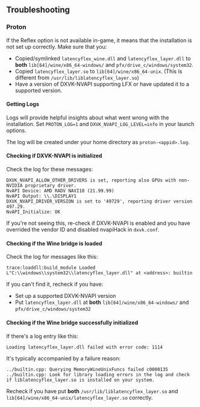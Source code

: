 ## Troubleshooting

### Proton

If the Reflex option is not available in-game, it means that the installation is not set up correctly. Make sure that you:

- Copied/symlinked `latencyflex_wine.dll` and `latencyflex_layer.dll` to **both** `lib[64]/wine/x86_64-windows/` and `pfx/drive_c/windows/system32`.
- Copied `latencyflex_layer.so` to `lib[64]/wine/x86_64-unix`. (This is different from `/usr/lib/liblatencyflex_layer.so`)
- Have a version of DXVK-NVAPI supporting LFX or have updated it to a supported version.

#### Getting Logs

Logs will provide helpful insights about what went wrong with the installation. Set `PROTON_LOG=1` and `DXVK_NVAPI_LOG_LEVEL=info` in your launch options.

The log will be created under your home directory as `proton-<appid>.log`.

#### Checking if DXVK-NVAPI is initialized

Check the log for these messages:

```
DXVK_NVAPI_ALLOW_OTHER_DRIVERS is set, reporting also GPUs with non-NVIDIA proprietary driver.
NvAPI Device: AMD RADV NAVI10 (21.99.99)
NvAPI Output: \\.\DISPLAY1
DXVK_NVAPI_DRIVER_VERSION is set to '49729', reporting driver version 497.29.
NvAPI_Initialize: OK
```

If you're not seeing this, re-check if DXVK-NVAPI is enabled and you have overrided the vendor ID and disabled nvapiHack in `dxvk.conf`.

#### Checking if the Wine bridge is loaded

Check the log for messages like this:

```
trace:loaddll:build_module Loaded L"C:\\windows\\system32\\latencyflex_layer.dll" at <address>: builtin
```

If you can't find it, recheck if you have:
- Set up a supported DXVK-NVAPI version
- Put `latencyflex_layer.dll` at **both** `lib[64]/wine/x86_64-windows/` and `pfx/drive_c/windows/system32`

#### Checking if the Wine bridge successfully initialized

If there's a log entry like this:

```
Loading latencyflex_layer.dll failed with error code: 1114
```

It's typically accompanied by a failure reason:

```
../builtin.cpp: Querying MemoryWineUnixFuncs failed c0000135
../builtin.cpp: Look for library loading errors in the log and check if liblatencyflex_layer.so is installed on your system.
```

Recheck if you have put **both** `/usr/lib/liblatencyflex_layer.so` and `lib[64]/wine/x86_64-unix/latencyflex_layer.so` correctly.